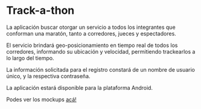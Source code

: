 Track-a-thon
============

La aplicación buscar otorgar un servicio a todos los integrantes que conforman una maratón, tanto a corredores, jueces y espectadores.

El servicio brindará geo-posicionamiento en tiempo real de todos los corredores, informando su ubicación y velocidad, permitiendo trackearlos a lo largo del tiempo.

La información solicitada para el registro constará de un nombre de usuario único, y la respectiva contraseña.

La aplicación estará disponible para la plataforma Android.

Podes ver los mockups [acá!](https://mockingbot.com/app/PQymgtARUaMoxBBM4FhDp8sGTB6AZOJ#screen=s07944AC2101494248641378)
